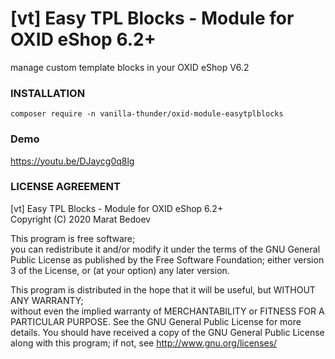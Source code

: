 # [vt] Easy TPL Blocks - Module for OXID eShop 6.2+
manage custom template blocks in your OXID eShop V6.2

### INSTALLATION
`composer require -n vanilla-thunder/oxid-module-easytplblocks`

### Demo
https://youtu.be/DJaycg0q8lg
  
### LICENSE AGREEMENT
   [vt] Easy TPL Blocks - Module for OXID eShop 6.2+  
   Copyright (C) 2020 Marat Bedoev    
  
   This program is free software;  
   you can redistribute it and/or modify it under the terms of the GNU General Public License as published by the Free Software Foundation;
   either version 3 of the License, or (at your option) any later version.
  
   This program is distributed in the hope that it will be useful, but WITHOUT ANY WARRANTY;  
   without even the implied warranty of MERCHANTABILITY or FITNESS FOR A PARTICULAR PURPOSE. See the GNU General Public License for more details.
   You should have received a copy of the GNU General Public License along with this program; if not, see <http://www.gnu.org/licenses/>
